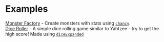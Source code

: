 # Examples

[Monster Factory](monsterfactory.html) - Create monsters with stats using [```chancy```](http://localhost/rng/docs/code/classes/index.Rng.html#chancy).  
[Dice Roller](diceroller.html) - A simple dice rolling game similar to Yahtzee - try to get the high score! Made using [```diceExpanded```](http://localhost/rng/docs/code/classes/index.Rng.html#diceExpanded)